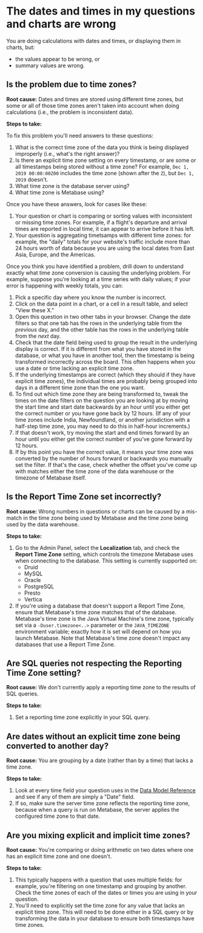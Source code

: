# The dates and times in my questions and charts are wrong

You are doing calculations with dates and times, or displaying them in charts, but:

- the values appear to be wrong, or
- summary values are wrong.

## Is the problem due to time zones?

**Root cause:** Dates and times are stored using different time zones, but some or all of those time zones aren't taken into account when doing calculations (i.e., the problem is inconsistent data).

**Steps to take:**

To fix this problem you'll need answers to these questions:

1. What is the correct time zone of the data you think is being displayed improperly (i.e., what's the right answer)?
2. Is there an explicit time zone setting on every timestamp, or are some or all timestamps being stored without a time zone? For example, `Dec 1, 2019 00:00:00Z00` includes the time zone (shown after the `Z`), but `Dec 1, 2019` doesn't.
3. What time zone is the database server using?
4. What time zone is Metabase using?

Once you have these answers, look for cases like these:

1. Your question or chart is comparing or sorting values with inconsistent or missing time zones. For example, if a flight's departure and arrival times are reported in local time, it can appear to arrive before it has left.
2. Your question is aggregating timetsamps with different time zones: for example, the "daily" totals for your website's traffic include more than 24 hours worth of data because you are using the local dates from East Asia, Europe, and the Americas.

Once you think you have identified a problem, drill down to understand exactly what time zone conversion is causing the underlying problem. For example, suppose you're looking at a time series with daily values; if your error is happening with weekly totals, you can:

1. Pick a specific day where you know the number is incorrect.
2. Click on the data point in a chart, or a cell in a result table, and select "View these X."
3. Open this question in two other tabs in your browser. Change the date filters so that one tab has the rows in the underlying table from the _previous_ day, and the other table has the rows in the underlying table from the _next_ day.
4. Check that the date field being used to group the result in the underlying display is correct. If it is different from what you have stored in the database, or what you have in another tool, then the timestamp is being transformed incorrectly across the board. This often happens when you use a date or time lacking an explicit time zone.
5. If the underlying timestamps are correct (which they should if they have explicit time zones), the individual times are probably being grouped into days in a different time zone than the one you want.
6. To find out which time zone they are being transformed to, tweak the times on the date filters on the question you are looking at by moving the start time and start date backwards by an hour until you either get the correct number or you have gone back by 12 hours. (If any of your time zones include India, Newfoundland, or another jurisdiction with a half-step time zone, you may need to do this in half-hour increments.)
7. If that doesn't work, try moving the start and end times forward by an hour until you either get the correct number of you've gone forward by 12 hours.
8. If by this point you have the correct value, it means your time zone was converted by the number of hours forward or backwards you manually set the filter. If that's the case, check whether the offset you've come up with matches either the time zone of the data warehouse or the timezone of Metabase itself.

## Is the Report Time Zone set incorrectly?

**Root cause:** Wrong numbers in questions or charts can be caused by a mis-match in the time zone being used by Metabase and the time zone being used by the data warehouse.

**Steps to take:**

1. Go to the Admin Panel, select the **Localization** tab, and check the **Report Time Zone** setting, which controls the timezone Metabase uses when connecting to the database. This setting is currently supported on:
   - Druid
   - MySQL
   - Oracle
   - PostgreSQL
   - Presto
   - Vertica
2. If you're using a database that doesn't support a Report Time Zone, ensure that Metabase's time zone matches that of the database. Metabase's time zone is the Java Virtual Machine's time zone, typically set via a `-Duser.timezone<..>` parameter or the `JAVA_TIMEZONE` environment variable; exactly how it is set will depend on how you launch Metabase. Note that Metabase's time zone doesn't impact any databases that use a Report Time Zone.

## Are SQL queries not respecting the Reporting Time Zone setting?

**Root cause:** We don't currently apply a reporting time zone to the results of SQL queries.

**Steps to take:**

1. Set a reporting time zone explicitly in your SQL query.

## Are dates without an explicit time zone being converted to another day?

**Root cause:** You are grouping by a date (rather than by a time) that lacks a time zone.

**Steps to take:**

1. Look at every time field your question uses in the [Data Model Reference][data-model] and see if any of them are simply a "Date" field.
2. If so, make sure the server time zone reflects the reporting time zone, because when a query is run on Metabase, the server applies the configured time zone to that date.

## Are you mixing explicit and implicit time zones?

**Root cause:** You're comparing or doing arithmetic on two dates where one has an explicit time zone and one doesn't.

**Steps to take:**

1. This typically happens with a question that uses multiple fields: for example, you're filtering on one timestamp and grouping by another. Check the time zones of each of the dates or times you are using in your question.
2. You'll need to explicitly set the time zone for any value that lacks an explicit time zone. This will need to be done either in a SQL query or by transforming the data in your database to ensure both timestamps have time zones.

[data-model]: ../users-guide/12-data-model-reference.html
